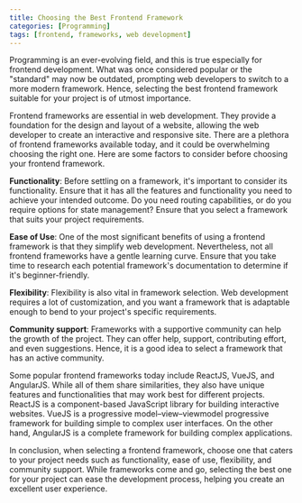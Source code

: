 ```yaml
---
title: Choosing the Best Frontend Framework 
categories: [Programming]
tags: [frontend, frameworks, web development]
---
```


Programming is an ever-evolving field, and this is true especially for frontend development. What was once considered popular or the "standard" may now be outdated, prompting web developers to switch to a more modern framework. Hence, selecting the best frontend framework suitable for your project is of utmost importance.

Frontend frameworks are essential in web development. They provide a foundation for the design and layout of a website, allowing the web developer to create an interactive and responsive site. There are a plethora of frontend frameworks available today, and it could be overwhelming choosing the right one. Here are some factors to consider before choosing your frontend framework.

**Functionality**:
Before settling on a framework, it's important to consider its functionality. Ensure that it has all the features and functionality you need to achieve your intended outcome. Do you need routing capabilities, or do you require options for state management? Ensure that you select a framework that suits your project requirements.

**Ease of Use**:
One of the most significant benefits of using a frontend framework is that they simplify web development. Nevertheless, not all frontend frameworks have a gentle learning curve. Ensure that you take time to research each potential framework's documentation to determine if it's beginner-friendly.

**Flexibility**:
Flexibility is also vital in framework selection. Web development requires a lot of customization, and you want a framework that is adaptable enough to bend to your project's specific requirements.

**Community support**:
Frameworks with a supportive community can help the growth of the project. They can offer help, support, contributing effort, and even suggestions. Hence, it is a good idea to select a framework that has an active community.

Some popular frontend frameworks today include ReactJS, VueJS, and AngularJS. While all of them share similarities, they also have unique features and functionalities that may work best for different projects. ReactJS is a component-based JavaScript library for building interactive websites. VueJS is a progressive model–view–viewmodel progressive framework for building simple to complex user interfaces. On the other hand, AngularJS is a complete framework for building complex applications.

In conclusion, when selecting a frontend framework, choose one that caters to your project needs such as functionality, ease of use, flexibility, and community support. While frameworks come and go, selecting the best one for your project can ease the development process, helping you create an excellent user experience.